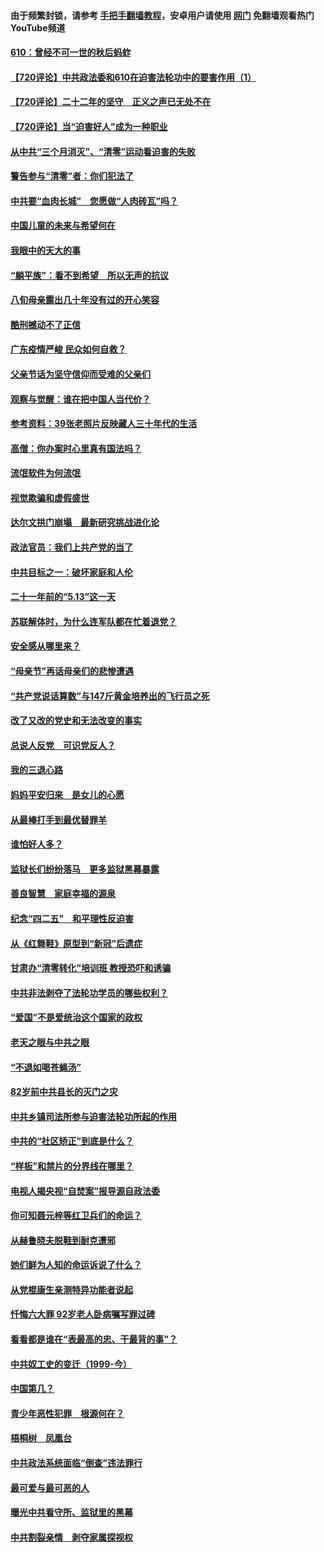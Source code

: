 #### 由于频繁封锁，请参考 [手把手翻墙教程](https://github.com/gfw-breaker/guides/wiki/)，安卓用户请使用 [网门](https://github.com/gfw-breaker/nogfw/blob/master/dl.md?t=07191901) 免翻墙观看热门YouTube频道 

#### [610：曾经不可一世的秋后蚂蚱](../pages/19/427679.md?t=07191901) 

#### [【720评论】中共政法委和610在迫害法轮功中的要害作用（1）](../pages/19/428311.md?t=07191901) 

#### [【720评论】二十二年的坚守　正义之声已无处不在](../pages/19/428298.md?t=07191901) 

#### [【720评论】当“迫害好人”成为一种职业](../pages/19/428310.md?t=07191901) 

#### [从中共“三个月消灭”、“清零”运动看迫害的失败](../pages/19/428268.md?t=07191901) 

#### [警告参与“清零”者：你们犯法了](../pages/19/428270.md?t=07191901) 

#### [中共要“血肉长城”　您愿做“人肉砖瓦”吗？](../pages/19/427882.md?t=07191901) 

#### [中国儿童的未来与希望何在](../pages/19/427680.md?t=07191901) 

#### [我眼中的天大的事](../pages/19/427619.md?t=07191901) 

#### [“躺平族”：看不到希望　所以无声的抗议](../pages/19/427464.md?t=07191901) 

#### [八旬母亲露出几十年没有过的开心笑容](../pages/19/427429.md?t=07191901) 

#### [酷刑撼动不了正信](../pages/19/427414.md?t=07191901) 

#### [广东疫情严峻 民众如何自救？](../pages/19/427311.md?t=07191901) 

#### [父亲节话为坚守信仰而受难的父亲们](../pages/19/427033.md?t=07191901) 

#### [观察与觉醒：谁在把中国人当代价？](../pages/19/426987.md?t=07191901) 

#### [参考资料：39张老照片反映藏人三十年代的生活](../pages/19/426471.md?t=07191901) 

#### [高僧：你办案时心里真有国法吗？](../pages/19/426530.md?t=07191901) 

#### [流氓软件为何流氓](../pages/19/426531.md?t=07191901) 

#### [视觉欺骗和虚假盛世](../pages/19/426443.md?t=07191901) 

#### [达尔文拱门崩塌　最新研究挑战进化论](../pages/19/426009.md?t=07191901) 

#### [政法官员：我们上共产党的当了](../pages/19/425351.md?t=07191901) 

#### [中共目标之一：破坏家庭和人伦](../pages/19/424454.md?t=07191901) 

#### [二十一年前的“5.13”这一天](../pages/19/424814.md?t=07191901) 

#### [苏联解体时，为什么连军队都在忙着退党？](../pages/19/424335.md?t=07191901) 

#### [安全感从哪里来？](../pages/19/424336.md?t=07191901) 

#### [“母亲节”再话母亲们的悲惨遭遇](../pages/19/424234.md?t=07191901) 

#### [“共产党说话算数”与147斤黄金培养出的飞行员之死](../pages/19/424115.md?t=07191901) 

#### [改了又改的党史和无法改变的事实](../pages/19/424037.md?t=07191901) 

#### [总说人反党　可识党反人？](../pages/19/423820.md?t=07191901) 

#### [我的三退心路](../pages/19/423876.md?t=07191901) 

#### [妈妈平安归来　是女儿的心愿](../pages/19/423947.md?t=07191901) 

#### [从最棒打手到最优替罪羊](../pages/19/423819.md?t=07191901) 

#### [谁怕好人多？](../pages/19/423774.md?t=07191901) 

#### [监狱长们纷纷落马　更多监狱黑幕暴露](../pages/19/423787.md?t=07191901) 

#### [善良智慧　家庭幸福的源泉](../pages/19/423632.md?t=07191901) 

#### [纪念“四二五”　和平理性反迫害](../pages/19/423660.md?t=07191901) 

#### [从《红舞鞋》原型到“新冠”后遗症](../pages/19/423509.md?t=07191901) 

#### [甘肃办“清零转化”培训班 教授恐吓和诱骗](../pages/19/423498.md?t=07191901) 

#### [中共非法剥夺了法轮功学员的哪些权利？](../pages/19/423392.md?t=07191901) 

#### [“爱国”不是爱统治这个国家的政权](../pages/19/423029.md?t=07191901) 

#### [老天之眼与中共之眼](../pages/19/423378.md?t=07191901) 

#### [“不退如喝苍蝇汤”](../pages/19/423287.md?t=07191901) 

#### [82岁前中共县长的灭门之灾](../pages/19/423055.md?t=07191901) 

#### [中共乡镇司法所参与迫害法轮功所起的作用](../pages/19/423064.md?t=07191901) 

#### [中共的“社区矫正”到底是什么？](../pages/19/422870.md?t=07191901) 

#### [“样板”和禁片的分界线在哪里？](../pages/19/422704.md?t=07191901) 

#### [电视人揭央视“自焚案”报导源自政法委](../pages/19/422770.md?t=07191901) 

#### [你可知聂元梓等红卫兵们的命运？](../pages/19/422848.md?t=07191901) 

#### [从赫鲁晓夫脱鞋到耐克遭邪](../pages/19/422826.md?t=07191901) 

#### [她们鲜为人知的命运诉说了什么？](../pages/19/422754.md?t=07191901) 

#### [从党棍康生亲测特异功能者说起](../pages/19/422657.md?t=07191901) 

#### [忏悔六大罪 92岁老人卧病嘱写罪过碑](../pages/19/422750.md?t=07191901) 

#### [看看都是谁在“表最高的忠、干最背的事”？](../pages/19/422703.md?t=07191901) 

#### [中共奴工史的变迁（1999-今）](../pages/19/422656.md?t=07191901) 

#### [中国第几？](../pages/19/422496.md?t=07191901) 

#### [青少年恶性犯罪　根源何在？](../pages/19/422449.md?t=07191901) 

#### [梧桐树　凤凰台](../pages/19/422442.md?t=07191901) 

#### [中共政法系统面临“倒查”违法罪行](../pages/19/422497.md?t=07191901) 

#### [最可爱与最可恶的人](../pages/19/422448.md?t=07191901) 

#### [曝光中共看守所、监狱里的黑幕](../pages/19/422390.md?t=07191901) 

#### [中共割裂亲情　剥夺家属探视权](../pages/19/422364.md?t=07191901) 


